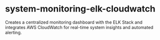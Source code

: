 # system-monitoring-elk-cloudwatch
 Creates a centralized monitoring dashboard with the ELK Stack and integrates AWS CloudWatch for real-time system insights and automated alerting.
